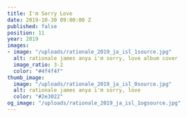 ```yaml
---
title: I'm Sorry Love
date: 2019-10-30 09:00:00 Z
published: false
position: 11
year: 2019
images:
- image: "/uploads/rationale_2019_ja_isl_1source.jpg"
  alt: rationale james anya i'm sorry, love album cover
  image_ratio: 3-2
  color: "#4f4f4f"
thumb_image:
  image: "/uploads/rationale_2019_ja_isl_0source.jpg"
  alt: rationale james anya i'm sorry, love
  color: "#2e3022"
og_image: "/uploads/rationale_2019_ja_isl_1ogsource.jpg"
---
```


